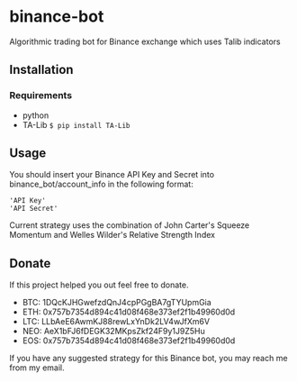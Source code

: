 # binance-bot

Algorithmic trading bot for Binance exchange which uses Talib indicators

## Installation

### Requirements
* python
* TA-Lib
`$ pip install TA-Lib`

## Usage

You should insert your Binance API Key and Secret into binance_bot/account_info in the following format:

```
'API Key'
'API Secret'
```

Current strategy uses the combination of John Carter's Squeeze Momentum and Welles Wilder's Relative Strength Index

## Donate

If this project helped you out feel free to donate.

* BTC: 1DQcKJHGwefzdQnJ4cpPGgBA7gTYUpmGia
* ETH: 0x757b7354d894c41d08f468e373ef2f1b49960d0d
* LTC: LLbAeE6AwmKJ88rewLxYnDk2LV4wJfXm6V
* NEO: AeX1bFJ6fDEGK32MKpsZkf24F9y1J9Z5Hu
* EOS: 0x757b7354d894c41d08f468e373ef2f1b49960d0d

If you have any suggested strategy for this Binance bot, you may reach me from my email.
